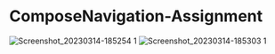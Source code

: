 # ComposeNavigation-Assignment
![Screenshot_20230314-185254 1](https://user-images.githubusercontent.com/91696292/225122914-50461250-e798-4aa9-b605-e540640306fa.png)
![Screenshot_20230314-185303 1](https://user-images.githubusercontent.com/91696292/225123194-d3b4edc0-78ea-45a5-8505-0d3b5d4ab5ba.png)

